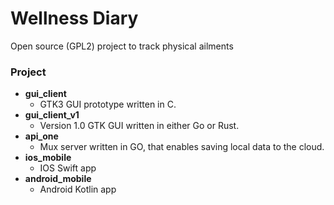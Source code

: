 # Wellness Diary
Open source (GPL2) project to track physical ailments

### Project
- **gui_client**
  - GTK3 GUI prototype written in C.
- **gui_client_v1**
  - Version 1.0 GTK GUI written in either Go or Rust.
- **api_one**
  - Mux server written in GO, that enables saving local data to the cloud.
- **ios_mobile**
  - IOS Swift app
- **android_mobile**
  - Android Kotlin app
